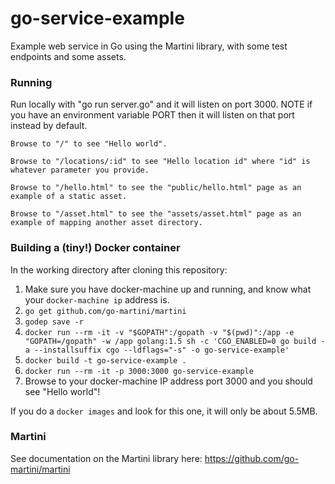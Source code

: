 # go-service-example
Example web service in Go using the Martini library, with some test endpoints and some assets.

### Running

Run locally with "go run server.go" and it will listen on port 3000. NOTE if you have an environment variable PORT then it will listen on that port instead by default.

	Browse to "/" to see "Hello world".

	Browse to "/locations/:id" to see "Hello location id" where "id" is whatever parameter you provide.

	Browse to "/hello.html" to see the "public/hello.html" page as an example of a static asset.

	Browse to "/asset.html" to see the "assets/asset.html" page as an example of mapping another asset directory.

### Building a (tiny!) Docker container

In the working directory after cloning this repository:

1. Make sure you have docker-machine up and running, and know what your `docker-machine ip` address is.
1. `go get github.com/go-martini/martini`
1. `godep save -r`
1. `docker run --rm -it -v "$GOPATH":/gopath -v "$(pwd)":/app -e "GOPATH=/gopath" -w /app golang:1.5 sh -c 'CGO_ENABLED=0 go build -a --installsuffix cgo --ldflags="-s" -o go-service-example'`
1. `docker build -t go-service-example .`
1. `docker run --rm -it -p 3000:3000 go-service-example`
1. Browse to your docker-machine IP address port 3000 and you should see "Hello world"!

If you do a `docker images` and look for this one, it will only be about 5.5MB.

### Martini

See documentation on the Martini library here: https://github.com/go-martini/martini

